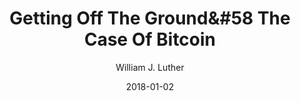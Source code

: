 ---
layout: writing
title: Getting Off The Ground&#58 The Case Of Bitcoin
date: 2018-01-02
categories: ['Bitcoin Economics']
author: ['William J. Luther']
excerpt: By declaring an item legal tender or making it publicly receivable, governments might generate sufficient demand to determine the medium of exchange. How do private actors launch a new currency?
external_url: https://papers.ssrn.com/sol3/papers.cfm?abstract_id=3014456
---